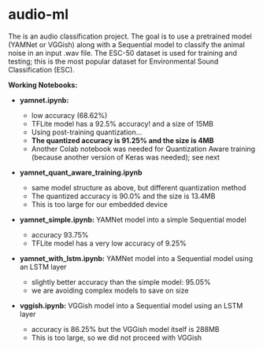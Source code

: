 # audio-ml

The is an audio classification project. The goal is to use a pretrained model (YAMNet or VGGish) along with a Sequential model to classify the animal noise in an input .wav file. The ESC-50 dataset is used for training and testing; this is the most popular dataset for Environmental Sound Classification (ESC).

**Working Notebooks:**
- **yamnet.ipynb:** 
  - low accuracy (68.62%)
  - TFLite model has a 92.5% accuracy! and a size of 15MB
  - Using post-training quantization...
  - **The quantized accuracy is 91.25% and the size is 4MB**
  - Another Colab notebook was needed for Quantization Aware training (because another version of Keras was needed); see next
 
- **yamnet_quant_aware_training.ipynb**
  - same model structure as above, but different quantization method
  - The quantized accuracy is 90.0% and the size is 13.4MB
  - This is too large for our embedded device
- **yamnet_simple.ipynb:** YAMNet model into a simple Sequential model
  - accuracy 93.75%
  - TFLite model has a very low accuracy of 9.25%
- **yamnet_with_lstm.ipynb:** YAMNet model into a Sequential model using an LSTM layer
  - slightly better accuracy than the simple model: 95.05%
  - we are avoiding complex models to save on size

- **vggish.ipynb:** VGGish model into a Sequential model using an LSTM layer
  - accuracy is 86.25% but the VGGish model itself is 288MB
  - This is too large, so we did not proceed with VGGish

